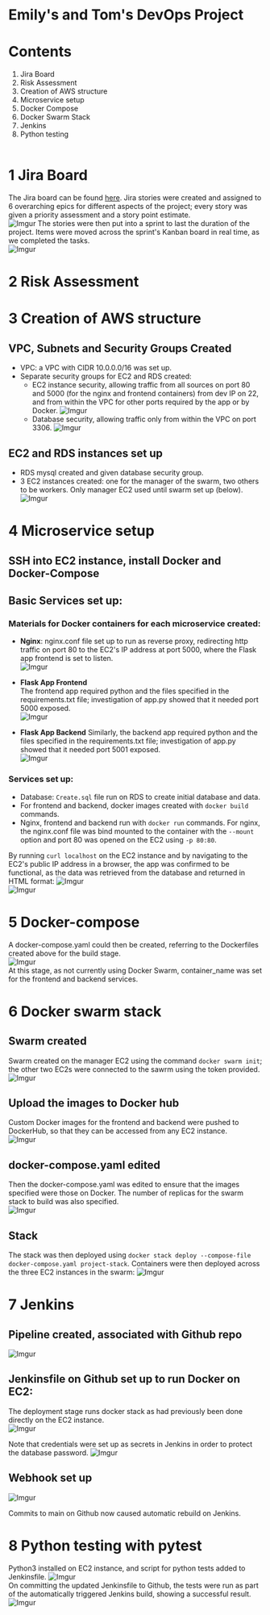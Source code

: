 # Emily's and Tom's DevOps Project

# Contents
1. Jira Board
2. Risk Assessment
3. Creation of AWS structure
4. Microservice setup
5. Docker Compose
6. Docker Swarm Stack
7. Jenkins
8. Python testing
<br><br>

# 1 Jira Board
The Jira board can be found [here](https://bootcampbae.atlassian.net/jira/software/projects/DEV/boards/6).
Jira stories were created and assigned to 6 overarching epics for different aspects of the project; every story was given a priority assessment and a story point estimate.  
![Imgur](https://i.imgur.com/DxYqZDF.png)
The stories were then put into a sprint to last the duration of the project. Items were moved across the sprint's Kanban board in real time, as we completed the tasks.  
![Imgur](https://i.imgur.com/jANge5c.png)

# 2 Risk Assessment

# 3 Creation of AWS structure

## VPC, Subnets and Security Groups Created
* VPC: a VPC with CIDR 10.0.0.0/16 was set up.
* Separate security groups for EC2 and RDS created:
  * EC2 instance security, allowing traffic from all sources on port 80 and 5000 (for the nginx and frontend containers) from dev IP on 22, and from within the VPC for other ports required by the app or by Docker.
  ![Imgur](https://i.imgur.com/Eou6u56.png)
  * Database security, allowing traffic only from within the VPC on port 3306.
  ![Imgur](https://i.imgur.com/gLB7NMn.png)


## EC2 and RDS instances set up
* RDS mysql created and given database security group.
* 3 EC2 instances created: one for the manager of the swarm, two others to be workers. Only manager EC2 used until swarm set up (below).
![Imgur](https://i.imgur.com/bx43G85.png)


# 4 Microservice setup
## SSH into EC2 instance, install Docker and Docker-Compose
## Basic Services set up:
### Materials for Docker containers for each microservice created:
* **Nginx**: nginx.conf file set up to run as reverse proxy, redirecting http traffic on port 80 to the EC2's IP address at port 5000, where the Flask app frontend is set to listen.  
![Imgur](https://i.imgur.com/GVg300D.png)
* **Flask App Frontend**  
The frontend app required python and the files specified in the requirements.txt file; investigation of app.py showed that it needed port 5000 exposed.  
![Imgur](https://i.imgur.com/G3R3ITn.png)

* **Flask App Backend**
Similarly, the backend app required python and the files specified in the requirements.txt file; investigation of app.py showed that it needed port 5001 exposed.  
![Imgur](https://i.imgur.com/U9O9xih.png)

### Services set up:
* Database: ```Create.sql``` file run on RDS to create initial database and data.
* For frontend and backend, docker images created with ```docker build``` commands.
* Nginx, frontend and backend run with ```docker run``` commands. For nginx, the nginx.conf file was bind mounted to the container with the ```--mount``` option and port 80 was opened on the EC2 using ```-p 80:80```.

By running ```curl localhost``` on the EC2 instance and by navigating to the EC2's public IP address in a browser, the app was confirmed to be functional, as the data was retrieved from the database and returned in HTML format:
![Imgur](https://i.imgur.com/Er92THN.png)  
![Imgur](https://i.imgur.com/vtr7EGE.png) 

# 5 Docker-compose
A docker-compose.yaml could then be created, referring to the Dockerfiles created above for the build stage.  
![Imgur](https://i.imgur.com/zDRTFEH.png)  
At this stage, as not currently using Docker Swarm, container_name was set for the frontend and backend services.

# 6 Docker swarm stack
## Swarm created
Swarm created on the manager EC2 using the command ```docker swarm init```; the other two EC2s were connected to the sawrm using the token provided.  
![Imgur](https://i.imgur.com/Jlc5NOB.png)

## Upload the images to Docker hub
Custom Docker images for the frontend and backend were pushed to DockerHub, so that they can be accessed from any EC2 instance.  
![Imgur](https://i.imgur.com/lAlryI2.png)

## docker-compose.yaml edited
Then the docker-compose.yaml was edited to ensure that the images specified were those on Docker. The number of replicas for the swarm stack to build was also specified.  
![Imgur](https://i.imgur.com/msVaQeB.png)  

## Stack 
The stack was then deployed using ```docker stack deploy --compose-file docker-compose.yaml project-stack```. Containers were then deployed across the three EC2 instances in the swarm: 
![Imgur](https://i.imgur.com/FpwFFpb.png)

# 7 Jenkins
## Pipeline created, associated with Github repo
![Imgur](https://i.imgur.com/e0Msn5M.png)

## Jenkinsfile on Github set up to run Docker on EC2:
The deployment stage runs docker stack as had previously been done directly on the EC2 instance.  
![Imgur](https://i.imgur.com/m1Y70g6.png)

Note that credentials were set up as secrets in Jenkins in order to protect the database password.
![Imgur](https://i.imgur.com/SFHCDQ8.png)

## Webhook set up
![Imgur](https://i.imgur.com/lrgJKjm.png)

Commits to main on Github now caused automatic rebuild on Jenkins.

# 8 Python testing with pytest
Python3 installed on EC2 instance, and script for python tests added to Jenkinsfile.
![Imgur](https://i.imgur.com/Xmo46RA.png)  
On committing the updated Jenkinsfile to Github, the tests were run as part of the automatically triggered Jenkins build, showing a successful result.  
![Imgur](https://i.imgur.com/OWwRV4x.png)

